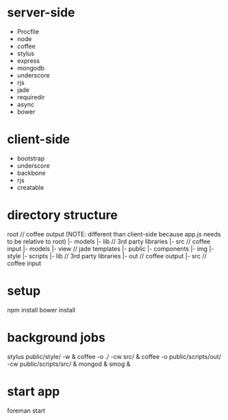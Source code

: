 # server-side

* Procfile
* node
* coffee
* stylus
* express
* mongodb
* underscore
* rjs
* jade
* requiredir
* async
* bower

# client-side

* bootstrap
* underscore
* backbone
* rjs
* creatable

# directory structure

root          // coffee output (NOTE: different than client-side because app.js needs to be relative to root)
  |- models
  |- lib      // 3rd party libraries
  |- src      // coffee input
    |- models
  |- view     // jade templates
  |- public
    |- components
    |- img
    |- style
    |- scripts
       |- lib     // 3rd party libraries
       |- out     // coffee output
       |- src     // coffee input

# setup
npm install
bower install

# background jobs
stylus public/style/ -w &
coffee -o ./ -cw src/ &
coffee -o public/scripts/out/ -cw public/scripts/src/ &
mongod &
smog &

# start app
foreman start
